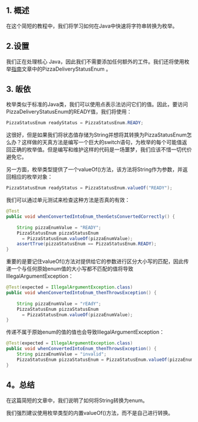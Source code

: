 ## 1. 概述

在这个简短的教程中，我们将学习如何在Java中快速将字符串转换为枚举。

## 2.设置

我们正在处理核心 Java，因此我们不需要添加任何额外的工件。我们还将使用枚举[指南](https://www.baeldung.com/a-guide-to-java-enums)文章中的PizzaDeliveryStatusEnum 。

## 3. 皈依

枚举类似于标准的Java类，我们可以使用点表示法访问它们的值。因此，要访问PizzaDeliveryStatusEnum的READY值，我们将使用：

```java
PizzaStatusEnum readyStatus = PizzaStatusEnum.READY;
```

这很好，但是如果我们将状态值存储为String并想将其转换为PizzaStatusEnum怎么办？这样做的天真方法是编写一个巨大的switch语句，为枚举的每个可能值返回正确的枚举值。但是编写和维护这样的代码是一场噩梦，我们应该不惜一切代价避免它。

另一方面，枚举类型提供了一个valueOf()方法，该方法将String作为参数，并返回相应的枚举对象：

```java
PizzaStatusEnum readyStatus = PizzaStatusEnum.valueOf("READY");
```

我们可以通过单元测试来检查这种方法是否真的有效：

```java
@Test
public void whenConvertedIntoEnum_thenGetsConvertedCorrectly() {
 
    String pizzaEnumValue = "READY";
    PizzaStatusEnum pizzaStatusEnum
      = PizzaStatusEnum.valueOf(pizzaEnumValue);
    assertTrue(pizzaStatusEnum == PizzaStatusEnum.READY);
}
```

重要的是要记住valueOf()方法对提供给它的参数进行区分大小写的匹配，因此传递一个与任何原始enum值的大小写都不匹配的值将导致IllegalArgumentException：

```java
@Test(expected = IllegalArgumentException.class)
public void whenConvertedIntoEnum_thenThrowsException() {
    
    String pizzaEnumValue = "rEAdY";
    PizzaStatusEnum pizzaStatusEnum
      = PizzaStatusEnum.valueOf(pizzaEnumValue);
}

```

传递不属于原始enum的值的值也会导致IllegalArgumentException：

```java
@Test(expected = IllegalArgumentException.class)
public void whenConvertedIntoEnum_thenThrowsException() {
    String pizzaEnumValue = "invalid";
    PizzaStatusEnum pizzaStatusEnum = PizzaStatusEnum.valueOf(pizzaEnumValue);
}
```

## 4。总结

在这篇简短的文章中，我们说明了如何将String转换为enum。

我们强烈建议使用枚举类型的内置valueOf()方法，而不是自己进行转换。
